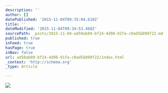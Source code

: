 ```yaml
---
description: ''
author: []
datePublished: '2015-11-04T09:35:04.618Z'
title: ''
dateModified: '2015-11-04T09:34:53.468Z'
sourcePath: _posts/2015-11-04-ad50ab89-bf24-4d98-91fa-c0ad5b899f22.md
published: true
inFeed: true
hasPage: true
inNav: false
url: ad50ab89-bf24-4d98-91fa-c0ad5b899f22/index.html
_context: 'http://schema.org'
_type: Article

---
```

![](https://the-grid-user-content.s3-us-west-2.amazonaws.com/6d87cb28-cf05-4e30-8b13-50a1ee98e647.png)